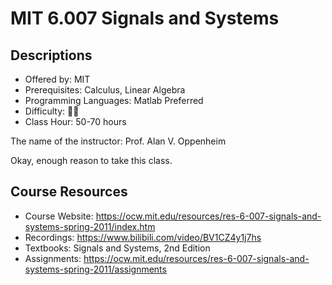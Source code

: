 # MIT 6.007 Signals and Systems

## Descriptions

- Offered by: MIT
- Prerequisites: Calculus, Linear Algebra
- Programming Languages: Matlab Preferred
- Difficulty: 🌟🌟
- Class Hour: 50-70 hours

The name of the instructor: Prof. Alan V. Oppenheim

Okay, enough reason to take this class.

## Course Resources

- Course Website: <https://ocw.mit.edu/resources/res-6-007-signals-and-systems-spring-2011/index.htm>
- Recordings: <https://www.bilibili.com/video/BV1CZ4y1j7hs>
- Textbooks: Signals and Systems, 2nd Edition
- Assignments: <https://ocw.mit.edu/resources/res-6-007-signals-and-systems-spring-2011/assignments>
